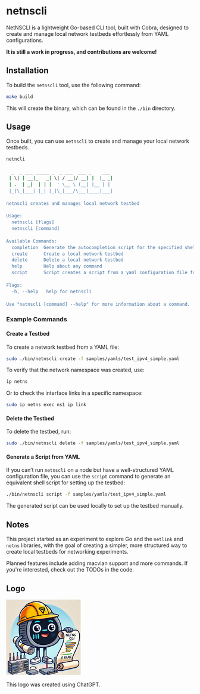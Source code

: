 # netnscli

NetNSCLI is a lightweight Go-based CLI tool, built with Cobra, designed to create and manage local network testbeds effortlessly from YAML configurations.

**It is still a work in progress, and contributions are welcome!**

## Installation

To build the `netnscli` tool, use the following command:

```bash
make build
```

This will create the binary, which can be found in the `./bin` directory.

## Usage

Once built, you can use `netnscli` to create and manage your local network testbeds.

```bash
netncli

  _  _ ___ _____ _  _ ___  ___ _    ___ 
 | \| | __|_   _| \| / __|/ __| |  |_ _|
 | .  | _|  | | |  ' \__ \ (__| |__ | | 
 |_|\_|___| |_| |_|\_|___/\___|____|___|
                                        
netnscli creates and manages local network testbed

Usage:
  netnscli [flags]
  netnscli [command]

Available Commands:
  completion  Generate the autocompletion script for the specified shell
  create      Create a local network testbed
  delete      Delete a local network testbed
  help        Help about any command
  script      Script creates a script from a yaml configuration file for a local network testbed

Flags:
  -h, --help   help for netnscli

Use "netnscli [command] --help" for more information about a command.
```

### Example Commands

#### Create a Testbed

To create a network testbed from a YAML file:

```bash
sudo ./bin/netnscli create -f samples/yamls/test_ipv4_simple.yaml
```

To verify that the network namespace was created, use:

```bash
ip netns
```

Or to check the interface links in a specific namespace:

```bash
sudo ip netns exec ns1 ip link
```

#### Delete the Testbed

To delete the testbed, run:

```bash
sudo ./bin/netnscli delete -f samples/yamls/test_ipv4_simple.yaml
```

#### Generate a Script from YAML

If you can’t run `netnscli` on a node but have a well-structured YAML configuration file, you can use the `script` command to generate an equivalent shell script for setting up the testbed:

```bash
./bin/netnscli script -f samples/yamls/test_ipv4_simple.yaml
```

The generated script can be used locally to set up the testbed manually.

## Notes

This project started as an experiment to explore Go and the `netlink` and `netns` libraries, with the goal of creating a simpler, more structured way to create local testbeds for networking experiments. 

Planned features include adding macvlan support and more commands. If you're interested, check out the TODOs in the code.

## Logo


<img src="logo.png" width="200" />

This logo was created using ChatGPT.
